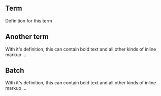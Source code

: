 ## Term
Definition for this term

## Another term
With it's definition, this can contain bold text
and all other kinds of inline markup ...

## Batch
With it's definition, this can contain bold text
and all other kinds of inline markup ...
